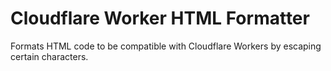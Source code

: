 # Cloudflare Worker HTML Formatter

Formats HTML code to be compatible with Cloudflare Workers by escaping certain characters.


